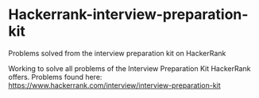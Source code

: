 # Hackerrank-interview-preparation-kit
Problems solved from the interview preparation kit on HackerRank

Working to solve all problems of the Interview Preparation Kit HackerRank offers. Problems found here: https://www.hackerrank.com/interview/interview-preparation-kit

